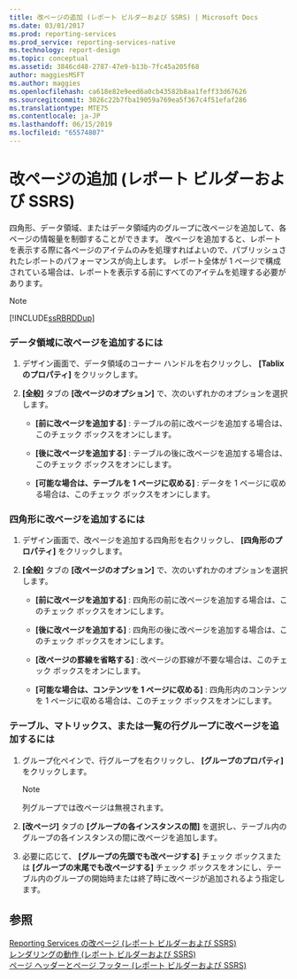 ```yaml
---
title: 改ページの追加 (レポート ビルダーおよび SSRS) | Microsoft Docs
ms.date: 03/01/2017
ms.prod: reporting-services
ms.prod_service: reporting-services-native
ms.technology: report-design
ms.topic: conceptual
ms.assetid: 3846cd48-2787-47e9-b13b-7fc45a205f68
author: maggiesMSFT
ms.author: maggies
ms.openlocfilehash: ca618e82e9eed6a0cb43582b8aa1feff33d67626
ms.sourcegitcommit: 3026c22b7fba19059a769ea5f367c4f51efaf286
ms.translationtype: MTE75
ms.contentlocale: ja-JP
ms.lasthandoff: 06/15/2019
ms.locfileid: "65574807"
---
```

# <a name="add-a-page-break-report-builder-and-ssrs"></a>改ページの追加 (レポート ビルダーおよび SSRS)
  四角形、データ領域、またはデータ領域内のグループに改ページを追加して、各ページの情報量を制御することができます。 改ページを追加すると、レポートを表示する際に各ページのアイテムのみを処理すればよいので、パブリッシュされたレポートのパフォーマンスが向上します。 レポート全体が 1 ページで構成されている場合は、レポートを表示する前にすべてのアイテムを処理する必要があります。  
  
> [!NOTE]  
>  [!INCLUDE[ssRBRDDup](../../includes/ssrbrddup-md.md)]  
  
### <a name="to-add-a-page-break-to-a-data-region"></a>データ領域に改ページを追加するには  
  
1.  デザイン画面で、データ領域のコーナー ハンドルを右クリックし、 **[Tablix のプロパティ]** をクリックします。  
  
2.  **[全般]** タブの **[改ページのオプション]** で、次のいずれかのオプションを選択します。  
  
    -   **[前に改ページを追加する]** : テーブルの前に改ページを追加する場合は、このチェック ボックスをオンにします。  
  
    -   **[後に改ページを追加する]** : テーブルの後に改ページを追加する場合は、このチェック ボックスをオンにします。  
  
    -   **[可能な場合は、テーブルを 1 ページに収める]** : データを 1 ページに収める場合は、このチェック ボックスをオンにします。  
  
### <a name="to-add-a-page-break-to-a-rectangle"></a>四角形に改ページを追加するには  
  
1.  デザイン画面で、改ページを追加する四角形を右クリックし、 **[四角形のプロパティ]** をクリックします。  
  
2.  **[全般]** タブの **[改ページのオプション]** で、次のいずれかのオプションを選択します。  
  
    -   **[前に改ページを追加する]** : 四角形の前に改ページを追加する場合は、このチェック ボックスをオンにします。  
  
    -   **[後に改ページを追加する]** : 四角形の後に改ページを追加する場合は、このチェック ボックスをオンにします。  
  
    -   **[改ページの罫線を省略する]** : 改ページの罫線が不要な場合は、このチェック ボックスをオンにします。  
  
    -   **[可能な場合は、コンテンツを 1 ページに収める]** : 四角形内のコンテンツを 1 ページに収める場合は、このチェック ボックスをオンにします。  
  
### <a name="to-add-a-page-break-to-a-row-group-in-a-table-matrix-or-list"></a>テーブル、マトリックス、または一覧の行グループに改ページを追加するには  
  
1.  グループ化ペインで、行グループを右クリックし、 **[グループのプロパティ]** をクリックします。  
  
    > [!NOTE]  
    >  列グループでは改ページは無視されます。  
  
2.  **[改ページ]** タブの **[グループの各インスタンスの間]** を選択し、テーブル内のグループの各インスタンスの間に改ページを追加します。  
  
3.  必要に応じて、 **[グループの先頭でも改ページする]** チェック ボックスまたは **[グループの末尾でも改ページする]** チェック ボックスをオンにし、テーブル内のグループの開始時または終了時に改ページが追加されるよう指定します。  
  
## <a name="see-also"></a>参照  
 [Reporting Services の改ページ &#40;レポート ビルダーおよび SSRS&#41;](../../reporting-services/report-design/pagination-in-reporting-services-report-builder-and-ssrs.md)   
 [レンダリングの動作 (レポート ビルダーおよび SSRS)](../../reporting-services/report-design/rendering-behaviors-report-builder-and-ssrs.md)   
 [ページ ヘッダーとページ フッター (レポート ビルダーおよび SSRS)](../../reporting-services/report-design/page-headers-and-footers-report-builder-and-ssrs.md)  
  
  
